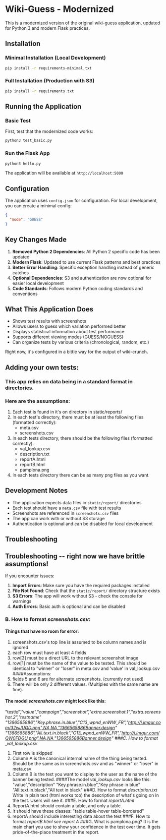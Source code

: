 # Wiki-Guess - Modernized

This is a modernized version of the original wiki-guess application, updated for Python 3 and modern Flask practices.

## Installation

### Minimal Installation (Local Development)

```bash
pip install -r requirements-minimal.txt
```

### Full Installation (Production with S3)

```bash
pip install -r requirements.txt
```

## Running the Application

### Basic Test

First, test that the modernized code works:

```bash
python3 test_basic.py
```

### Run the Flask App

```bash
python3 hello.py
```

The application will be available at `http://localhost:5000`

## Configuration

The application uses `config.json` for configuration. For local development, you can create a minimal config:

```json
{
  "mode": "GUESS"
}
```

## Key Changes Made

1. **Removed Python 2 Dependencies**: All Python 2 specific code has been updated
2. **Modern Flask**: Updated to use current Flask patterns and best practices
3. **Better Error Handling**: Specific exception handling instead of generic catches
4. **Optional Dependencies**: S3 and authentication are now optional for easier local development
5. **Code Standards**: Follows modern Python coding standards and conventions

## What This Application Does

- Shows test results with screenshots
- Allows users to guess which variation performed better
- Displays statistical information about test performance
- Supports different viewing modes (GUESS/NOGUESS)
- Can organize tests by various criteria (chronological, random, etc.)

Right now, it's configured in a bittle way for the output of wiki-crunch.

## Adding your own tests:

### This app relies on data being in a standard format in directories.

### Here are the assumptions:

1. Each test is found in it's on directory in static/reports/
2. In each test's directory, there must be at least the following files (formatted correctly):
   - meta.csv
   - screenshots.csv
3. In each tests directory, there should be the following files (formatted correctly):
   - val_lookup.csv
   - description.txt
   - reportA.html
   - reportB.html
   - pamplona.png
4. In each tests directory there can be as many png files as you want.

## Development Notes

- The application expects data files in `static/report/` directories
- Each test should have a `meta.csv` file with test results
- Screenshots are referenced in `screenshots.csv` files
- The app can work with or without S3 storage
- Authentication is optional and can be disabled for local development

## Troubleshooting

## Troubleshooting -- right now we have brittle assumptions!

If you encounter issues:

1. **Import Errors**: Make sure you have the required packages installed
2. **File Not Found**: Check that the `static/report/` directory structure exists
3. **S3 Errors**: The app will work without S3 - check the console for warnings
4. **Auth Errors**: Basic auth is optional and can be disabled

### B. How to format _screenshots.csv_:

#### Things that have no room for error:

1. screenshots.csv's top line is assumed to be column names and is ignored
2. each row must have at least 4 fields
3. row[3] must be a direct URL to the relevant screenshot image
4. row[1] must be the name of the value to be tested. This should be identical to "winner" or "loser" in meta.csv and 'value' in val_lookup.csv
   ####Assumptions:
5. fields 5 and 6 are for alternate screenshots. (currently not used)
6. There will be only 2 different values. (Multiples with the same name are fine).

#### The model _screenshots.csv_ might look like this:

"test*id","value","campaign","screenshot","extra.screenshot.1","extra.screenshot.2","testname"
"1366565886","Key.phrase.in.blue","C13_wpnd_enWW_FR","http://i.imgur.com/32wJUQD.png",NA,NA,"1366565886Banner.design"
"1366565886","All.text.in.black","C13_wpnd_enWW_FR","http://i.imgur.com/QW0FDGU.png",NA,NA,"1366565886Banner.design"
###C. How to format \_val_lookup.csv*

1. First row is skipped
2. Column A is the canonical internal name of the thing being tested. Should be the same as in screenshots.csv and as "winner" or "loser" in meta.csv
3. Column B is the text you want to display to the user as the name of the banner being tested.
   ####The model _val_lookup.csv_ looks like this:
   "value","description"
   "Key.phrase.in.blue","Key phrase in blue"
   "All.text.in.black","All text in black"
   ###D. How to format _description.txt_
   Write in plain text (html works too) the description of what's going on in the test. Users will see it.
   ###E. How to format _reportA.html_
4. ReportA.html should contain a table, and only a table.
5. It should have these classes: "table table-hover table-bordered"
6. reportA should include interesting data about the test
   ###F. How to format _reportB.html_
   _see report A_
   ###G. What is pamplona.png?
   It is the main chart you use to show your confidence in the test over time. It gets pride-of-the-place treatment in the report.
